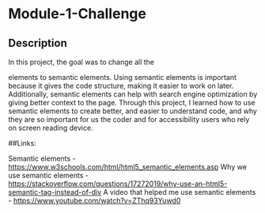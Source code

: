# Module-1-Challenge

## Description

In this project, the goal was to change all the <div> elements to semantic elements. Using semantic elements is important because it gives the code structure, making it easier to work on later. Additionally, semantic elements can help with search engine optimization by giving better context to the page. Through this project, I learned how to use semantic elements to create better, and easier to understand code, and why they are so important for us the coder and for accessibility users who rely on screen reading device. 

##Links:

Semantic elements - https://www.w3schools.com/html/html5_semantic_elements.asp
Why we use semantic elements - https://stackoverflow.com/questions/17272019/why-use-an-html5-semantic-tag-instead-of-div
A video that helped me use semantic elements - https://www.youtube.com/watch?v=ZThq93Yuwd0